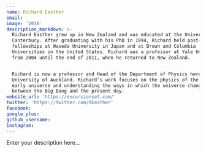 ```yaml
---
name: Richard Easther
email:
image: '2018'
description_markdown: >-
  Richard Easther grew up in New Zealand and was educated at the University of
  Canterbury. After graduating with his PhD in 1994, Richard held post-doctoral
  fellowships at Waseda University in Japan and at Brown and Columbia
  Universities in the United States. Richard was a professor at Yale University
  from 2004 until the end of 2011, when he returned to New Zealand.


  Richard is now a professor and Head of the Department of Physics here at the
  University of Auckland. Richard’s work focuses on the physics of the very
  early universe and understanding the ways in which the universe changes
  between the Big Bang and the present day.
website_url: 'https://excursionset.com/'
twitter: 'https://twitter.com/REasther'
facebook:
google_plus:
github_username:
instagram:
---
```


Enter your description here...

